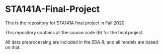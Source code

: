 # STA141A-Final-Project
This is the repository for STA141A final project in Fall 2020.

This repository contains all the source code (R) for the final project.

All data preprocessing are included in the EDA.R, and all models are based on that.

